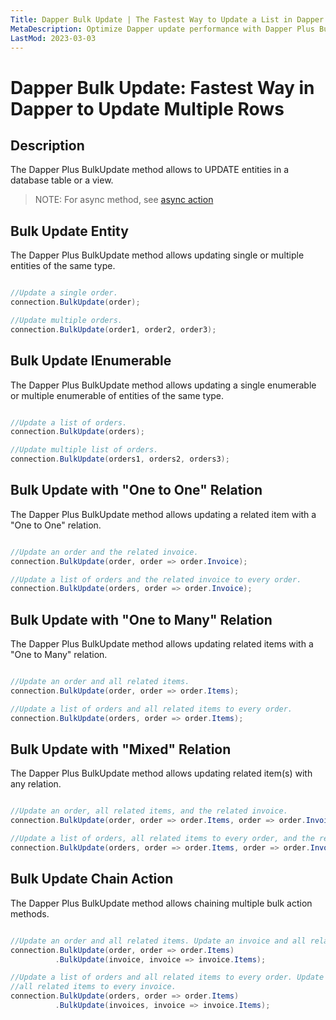 ```yaml
---
Title: Dapper Bulk Update | The Fastest Way to Update a List in Dapper
MetaDescription: Optimize Dapper update performance with Dapper Plus Bulk Update Extensions. Easily update multiple rows in a database from a list with customizable options. Improve your database operations - try it now.
LastMod: 2023-03-03
---
```


# Dapper Bulk Update: Fastest Way in Dapper to Update Multiple Rows

## Description

The Dapper Plus BulkUpdate method allows to UPDATE entities in a database table or a view.

> NOTE: For async method, see [async action](/async-action)

## Bulk Update Entity

The Dapper Plus BulkUpdate method allows updating single or multiple entities of the same type.


```csharp

//Update a single order.
connection.BulkUpdate(order);

//Update multiple orders.
connection.BulkUpdate(order1, order2, order3);
```

## Bulk Update IEnumerable<TEntity>

The Dapper Plus BulkUpdate method allows updating a single enumerable or multiple enumerable of entities of the same type.


```csharp

//Update a list of orders.
connection.BulkUpdate(orders);

//Update multiple list of orders.
connection.BulkUpdate(orders1, orders2, orders3);
```

## Bulk Update with "One to One" Relation

The Dapper Plus BulkUpdate method allows updating a related item with a "One to One" relation.


```csharp

//Update an order and the related invoice.
connection.BulkUpdate(order, order => order.Invoice);

//Update a list of orders and the related invoice to every order.
connection.BulkUpdate(orders, order => order.Invoice);
```

## Bulk Update with "One to Many" Relation

The Dapper Plus BulkUpdate method allows updating related items with a "One to Many" relation.


```csharp

//Update an order and all related items.
connection.BulkUpdate(order, order => order.Items);

//Update a list of orders and all related items to every order.
connection.BulkUpdate(orders, order => order.Items);
```

## Bulk Update with "Mixed" Relation

The Dapper Plus BulkUpdate method allows updating related item(s) with any relation.


```csharp

//Update an order, all related items, and the related invoice.
connection.BulkUpdate(order, order => order.Items, order => order.Invoice);

//Update a list of orders, all related items to every order, and the related invoice to every order.
connection.BulkUpdate(orders, order => order.Items, order => order.Invoice);
```

## Bulk Update Chain Action

The Dapper Plus BulkUpdate method allows chaining multiple bulk action methods.


```csharp

//Update an order and all related items. Update an invoice and all related invoice items.
connection.BulkUpdate(order, order => order.Items)
          .BulkUpdate(invoice, invoice => invoice.Items);

//Update a list of orders and all related items to every order. Update a list of invoices and 
//all related items to every invoice.
connection.BulkUpdate(orders, order => order.Items)
          .BulkUpdate(invoices, invoice => invoice.Items);

```

